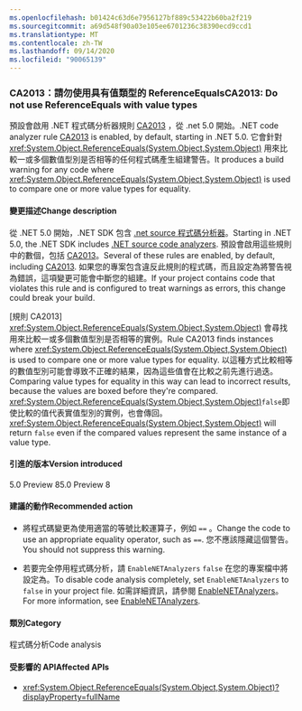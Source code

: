 ```yaml
---
ms.openlocfilehash: b01424c63d6e7956127bf889c53422b60ba2f219
ms.sourcegitcommit: a69d548f90a03e105ee6701236c38390ecd9ccd1
ms.translationtype: MT
ms.contentlocale: zh-TW
ms.lasthandoff: 09/14/2020
ms.locfileid: "90065139"
---
```

### <a name="ca2013-do-not-use-referenceequals-with-value-types"></a><span data-ttu-id="f34c6-101">CA2013：請勿使用具有值類型的 ReferenceEquals</span><span class="sxs-lookup"><span data-stu-id="f34c6-101">CA2013: Do not use ReferenceEquals with value types</span></span>

<span data-ttu-id="f34c6-102">預設會啟用 .NET 程式碼分析器規則 [CA2013](/visualstudio/code-quality/ca2013) ，從 .net 5.0 開始。</span><span class="sxs-lookup"><span data-stu-id="f34c6-102">.NET code analyzer rule [CA2013](/visualstudio/code-quality/ca2013) is enabled, by default, starting in .NET 5.0.</span></span> <span data-ttu-id="f34c6-103">它會針對 <xref:System.Object.ReferenceEquals(System.Object,System.Object)> 用來比較一或多個數值型別是否相等的任何程式碼產生組建警告。</span><span class="sxs-lookup"><span data-stu-id="f34c6-103">It produces a build warning for any code where <xref:System.Object.ReferenceEquals(System.Object,System.Object)> is used to compare one or more value types for equality.</span></span>

#### <a name="change-description"></a><span data-ttu-id="f34c6-104">變更描述</span><span class="sxs-lookup"><span data-stu-id="f34c6-104">Change description</span></span>

<span data-ttu-id="f34c6-105">從 .NET 5.0 開始，.NET SDK 包含 [.net source 程式碼分析器](../../../../docs/fundamentals/productivity/code-analysis.md)。</span><span class="sxs-lookup"><span data-stu-id="f34c6-105">Starting in .NET 5.0, the .NET SDK includes [.NET source code analyzers](../../../../docs/fundamentals/productivity/code-analysis.md).</span></span> <span data-ttu-id="f34c6-106">預設會啟用這些規則中的數個，包括 [CA2013](/visualstudio/code-quality/ca2013)。</span><span class="sxs-lookup"><span data-stu-id="f34c6-106">Several of these rules are enabled, by default, including [CA2013](/visualstudio/code-quality/ca2013).</span></span> <span data-ttu-id="f34c6-107">如果您的專案包含違反此規則的程式碼，而且設定為將警告視為錯誤，這項變更可能會中斷您的組建。</span><span class="sxs-lookup"><span data-stu-id="f34c6-107">If your project contains code that violates this rule and is configured to treat warnings as errors, this change could break your build.</span></span>

<span data-ttu-id="f34c6-108">[規則 CA2013] <xref:System.Object.ReferenceEquals(System.Object,System.Object)> 會尋找用來比較一或多個數值型別是否相等的實例。</span><span class="sxs-lookup"><span data-stu-id="f34c6-108">Rule CA2013 finds instances where <xref:System.Object.ReferenceEquals(System.Object,System.Object)> is used to compare one or more value types for equality.</span></span> <span data-ttu-id="f34c6-109">以這種方式比較相等的數值型別可能會導致不正確的結果，因為這些值會在比較之前先進行過迭。</span><span class="sxs-lookup"><span data-stu-id="f34c6-109">Comparing value types for equality in this way can lead to incorrect results, because the values are boxed before they're compared.</span></span> <span data-ttu-id="f34c6-110"><xref:System.Object.ReferenceEquals(System.Object,System.Object)>`false`即使比較的值代表實值型別的實例，也會傳回。</span><span class="sxs-lookup"><span data-stu-id="f34c6-110"><xref:System.Object.ReferenceEquals(System.Object,System.Object)> will return `false` even if the compared values represent the same instance of a value type.</span></span>

#### <a name="version-introduced"></a><span data-ttu-id="f34c6-111">引進的版本</span><span class="sxs-lookup"><span data-stu-id="f34c6-111">Version introduced</span></span>

<span data-ttu-id="f34c6-112">5.0 Preview 8</span><span class="sxs-lookup"><span data-stu-id="f34c6-112">5.0 Preview 8</span></span>

#### <a name="recommended-action"></a><span data-ttu-id="f34c6-113">建議的動作</span><span class="sxs-lookup"><span data-stu-id="f34c6-113">Recommended action</span></span>

- <span data-ttu-id="f34c6-114">將程式碼變更為使用適當的等號比較運算子，例如 `==` 。</span><span class="sxs-lookup"><span data-stu-id="f34c6-114">Change the code to use an appropriate equality operator, such as `==`.</span></span> <span data-ttu-id="f34c6-115">您不應該隱藏這個警告。</span><span class="sxs-lookup"><span data-stu-id="f34c6-115">You should not suppress this warning.</span></span>

- <span data-ttu-id="f34c6-116">若要完全停用程式碼分析，請 `EnableNETAnalyzers` `false` 在您的專案檔中將設定為。</span><span class="sxs-lookup"><span data-stu-id="f34c6-116">To disable code analysis completely, set `EnableNETAnalyzers` to `false` in your project file.</span></span> <span data-ttu-id="f34c6-117">如需詳細資訊，請參閱 [EnableNETAnalyzers](../../../../docs/core/project-sdk/msbuild-props.md#enablenetanalyzers)。</span><span class="sxs-lookup"><span data-stu-id="f34c6-117">For more information, see [EnableNETAnalyzers](../../../../docs/core/project-sdk/msbuild-props.md#enablenetanalyzers).</span></span>

#### <a name="category"></a><span data-ttu-id="f34c6-118">類別</span><span class="sxs-lookup"><span data-stu-id="f34c6-118">Category</span></span>

<span data-ttu-id="f34c6-119">程式碼分析</span><span class="sxs-lookup"><span data-stu-id="f34c6-119">Code analysis</span></span>

#### <a name="affected-apis"></a><span data-ttu-id="f34c6-120">受影響的 API</span><span class="sxs-lookup"><span data-stu-id="f34c6-120">Affected APIs</span></span>

- <xref:System.Object.ReferenceEquals(System.Object,System.Object)?displayProperty=fullName>

<!--

#### Affected APIs

- `M:System.Object.ReferenceEquals(System.Object,System.Object)`

-->
